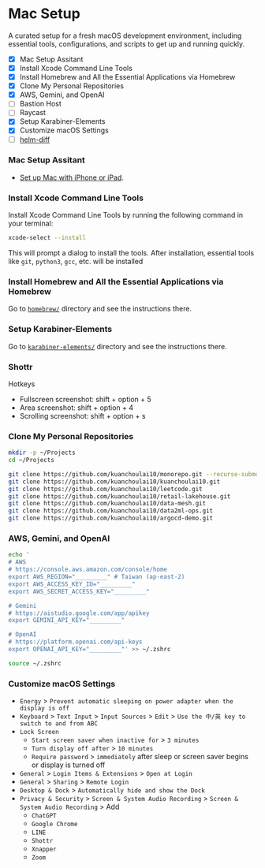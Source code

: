 # Mac Setup

A curated setup for a fresh macOS development environment, including essential tools, configurations, and scripts to get up and running quickly.

- [x] Mac Setup Assitant
- [x] Install Xcode Command Line Tools
- [x] Install Homebrew and All the Essential Applications via Homebrew
- [x] Clone My Personal Repositories
- [x] AWS, Gemini, and OpenAI
- [ ] Bastion Host
- [ ] Raycast
- [x] Setup Karabiner-Elements
- [x] Customize macOS Settings
- [ ] [helm-diff](https://github.com/databus23/helm-diff)

### Mac Setup Assitant

- [Set up Mac with iPhone or iPad](https://support.apple.com/en-us/122216).

### Install Xcode Command Line Tools

Install Xcode Command Line Tools by running the following command in your terminal:

```bash
xcode-select --install
```

This will prompt a dialog to install the tools. After installation, essential tools like `git`, `python3`, `gcc`, etc. will be installed

### Install Homebrew and All the Essential Applications via Homebrew

Go to [`homebrew/`](./homebrew/) directory and see the instructions there.


### Setup Karabiner-Elements

Go to [`karabiner-elements/`](./karabiner-elements/) directory and see the instructions there.

### Shottr

Hotkeys

- Fullscreen screenshot: shift + option + 5
- Area screenshot: shift + option + 4
- Scrolling screenshot: shift + option + s


### Clone My Personal Repositories

```bash
mkdir -p ~/Projects
cd ~/Projects

git clone https://github.com/kuanchoulai10/monorepo.git --recurse-submodules
git clone https://github.com/kuanchoulai10/kuanchoulai10.git
git clone https://github.com/kuanchoulai10/leetcode.git
git clone https://github.com/kuanchoulai10/retail-lakehouse.git
git clone https://github.com/kuanchoulai10/data-mesh.git
git clone https://github.com/kuanchoulai10/data2ml-ops.git
git clone https://github.com/kuanchoulai10/argocd-demo.git
```


### AWS, Gemini, and OpenAI

```bash
echo '
# AWS
# https://console.aws.amazon.com/console/home
export AWS_REGION="_________" # Taiwan (ap-east-2)
export AWS_ACCESS_KEY_ID="_________"
export AWS_SECRET_ACCESS_KEY="_________"

# Gemini
# https://aistudio.google.com/app/apikey
export GEMINI_API_KEY="_________"

# OpenAI
# https://platform.openai.com/api-keys
export OPENAI_API_KEY="_________"' >> ~/.zshrc

source ~/.zshrc
```


### Customize macOS Settings

- `Energy` > `Prevent automatic sleeping on power adapter when the display is off`
- `Keyboard` > `Text Input` > `Input Sources` > `Edit` > `Use the 中/英 key to switch to and from ABC`
- `Lock Screen`
    - `Start screen saver when inactive for` > `3 minutes`
    - `Turn display off after` > `10 minutes`
    - `Require password` > `immediately` after sleep or screen saver begins or display is turned off
- `General` > `Login Items & Extensions` > `Open at Login`
- `General` > `Sharing` > `Remote Login`
- `Desktop & Dock` > `Automatically hide and show the Dock`
- `Privacy & Security` > `Screen & System Audio Recording` > `Screen & System Audio Recording` > Add
    - `ChatGPT`
    - `Google Chrome`
    - `LINE`
    - `Shottr`
    - `Xnapper`
    - `Zoom`
